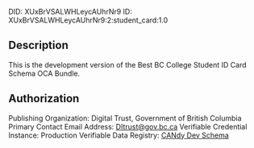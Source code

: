 DID: XUxBrVSALWHLeycAUhrNr9
ID: XUxBrVSALWHLeycAUhrNr9:2:student_card:1.0

## Description

This is the development version of the Best BC College Student ID Card Schema OCA Bundle.

## Authorization

Publishing Organization: Digital Trust, Government of British Columbia
Primary Contact Email Address: DItrust@gov.bc.ca
Verifiable Credential Instance: Production
Verifiable Data Registry: [CANdy Dev Schema](https://candyscan.idlab.org/tx/CANDY_DEV/domain/26202)
